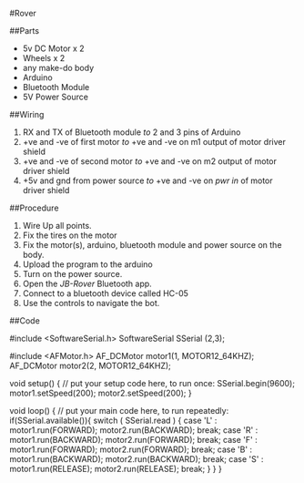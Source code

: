 #Rover

##Parts

- 5v DC Motor x 2
- Wheels x 2 
- any make-do body
- Arduino
- Bluetooth Module
- 5V Power Source

##Wiring

1. RX and TX of Bluetooth module *to* 2 and 3 pins of Arduino
2. +ve and -ve of first motor *to* +ve and -ve on m1 output of motor driver shield
3. +ve and -ve of second motor *to* +ve and -ve on m2 output of motor driver shield
4. +5v and gnd from power source *to* +ve and -ve on _pwr in_ of motor driver shield

##Procedure

1. Wire Up all points.
2. Fix the tires on the motor
3. Fix the motor(s), arduino, bluetooth module and power source on the body.
4. Upload the program to the arduino
5. Turn on the power source.
6. Open the _JB-Rover_ Bluetooth app.
7. Connect to a bluetooth device called HC-05
8. Use the controls to navigate the bot.

##Code
>
#include <SoftwareSerial.h>
SoftwareSerial SSerial (2,3);

#include <AFMotor.h>
AF_DCMotor motor1(1, MOTOR12_64KHZ);
AF_DCMotor motor2(2, MOTOR12_64KHZ);

void setup() {
  // put your setup code here, to run once:
  SSerial.begin(9600);
  motor1.setSpeed(200);
  motor2.setSpeed(200);
}

void loop() {
  // put your main code here, to run repeatedly:
  if(SSerial.available()){
    switch ( SSerial.read ) {
      case 'L' :
        motor1.run(FORWARD);
        motor2.run(BACKWARD);
      break;
      case 'R' :
        motor1.run(BACKWARD);
        motor2.run(FORWARD);
      break;
      case 'F' :
        motor1.run(FORWARD);
        motor2.run(FORWARD);
      break;
      case 'B' :
        motor1.run(BACKWARD);
        motor2.run(BACKWARD);
      break;
      case 'S' :
        motor1.run(RELEASE);
        motor2.run(RELEASE);
      break;
    }
  }
}
>